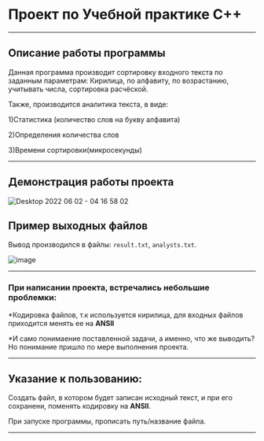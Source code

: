 # Проект по Учебной практике С++

---
## Описание работы программы
Данная программа производит сортировку входного текста по заданным параметрам: 
Кирилица, по алфавиту, по возрастанию, учитывать числа, сортировка расчёской.

Также, производится аналитика текста, в виде:

1)Статистика (количество слов на букву алфавита)

2)Определения количества слов

3)Времени сортировки(микросекунды)

---
## Демонстрация работы проекта
![Desktop 2022 06 02 - 04 16 58 02](https://user-images.githubusercontent.com/46450848/171527959-f25fa173-5171-4988-9dc3-f29146f8cb03.gif)

## Пример выходных файлов
Вывод производился в файлы: `result.txt`, `analysts.txt`.

![image](https://user-images.githubusercontent.com/46450848/169917401-3c2ad6c1-f3c4-4b8f-85e9-a32650a64750.png)

---
### При написании проекта, встречались небольшие проблемки:

*Кодировка файлов, т.к используется кирилица, для входных файлов приходится менять ее на **ANSII**

*И само понимаение поставленной задачи, а именно, что же выводить? Но понимание пришло по мере выполнения проекта.

---

## Указание к пользованию:

Создать файл, в котором будет записан исходный текст, и при его сохранени, поменять кодировку на **ANSII**.

При запуске программы, прописать путь/название файла.

---
